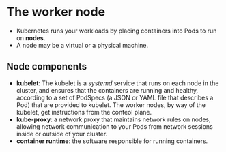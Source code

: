 # The worker node

- Kubernetes runs your workloads by placing containers into Pods to run on **nodes**.
- A node may be a virtual or a physical machine.

## Node components

- **kubelet**: The kubelet is a *systemd* service that runs on each node in the cluster, and ensures that the containers are running and healthy, according to a set of PodSpecs (a JSON or YAML file that describes a Pod) that are provided to kubelet. The worker nodes, by way of the kubelet, get instructions from the conteol plane.
- **kube-proxy**: a network proxy that maintains network rules on nodes, allowing network communication to your Pods from network sessions inside or outside of your cluster.
- **container runtime**: the software responsible for running containers.
